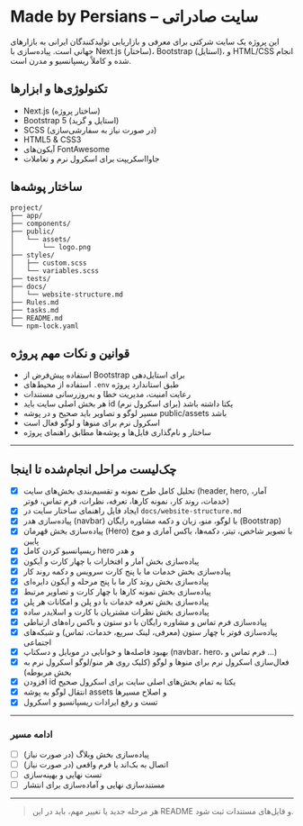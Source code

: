 # Made by Persians – سایت صادراتی

این پروژه یک سایت شرکتی برای معرفی و بازاریابی تولیدکنندگان ایرانی به بازارهای جهانی است. پیاده‌سازی با Next.js (ساختار)، Bootstrap (استایل)، و HTML/CSS انجام شده و کاملاً ریسپانسیو و مدرن است.

## تکنولوژی‌ها و ابزارها
- Next.js (ساختار پروژه)
- Bootstrap 5 (استایل و گرید)
- SCSS (در صورت نیاز به سفارشی‌سازی)
- HTML5 & CSS3
- آیکون‌های FontAwesome
- جاوااسکریپت برای اسکرول نرم و تعاملات

## ساختار پوشه‌ها
```
project/
├── app/
├── components/
├── public/
│   └── assets/
│       └── logo.png
├── styles/
│   ├── custom.scss
│   └── variables.scss
├── tests/
├── docs/
│   └── website-structure.md
├── Rules.md
├── tasks.md
├── README.md
└── npm-lock.yaml
```

## قوانین و نکات مهم پروژه
- استفاده پیش‌فرض از Bootstrap برای استایل‌دهی
- استفاده از محیط‌های `.env` طبق استاندارد پروژه
- رعایت امنیت، مدیریت خطا و به‌روزرسانی مستندات
- هر بخش اصلی سایت باید id یکتا داشته باشد (برای اسکرول نرم)
- مسیر لوگو و تصاویر باید صحیح و در پوشه public/assets باشد
- اسکرول نرم برای منوها و لوگو فعال است
- ساختار و نام‌گذاری فایل‌ها و پوشه‌ها مطابق راهنمای پروژه

---

## چک‌لیست مراحل انجام‌شده تا اینجا

- [x] تحلیل کامل طرح نمونه و تقسیم‌بندی بخش‌های سایت (header, hero, آمار، خدمات، روند کار، نمونه کارها، تعرفه، نظرات، فرم تماس، فوتر)
- [x] ایجاد فایل راهنمای ساختار سایت در `docs/website-structure.md`
- [x] پیاده‌سازی هدر (navbar) با لوگو، منو، زبان و دکمه مشاوره رایگان (Bootstrap)
- [x] پیاده‌سازی بخش قهرمان (Hero) با تصویر شاخص، تیتر، دکمه‌ها، باکس آماری و موج پایین
- [x] ریسپانسیو کردن کامل hero و هدر
- [x] پیاده‌سازی بخش آمار و افتخارات با چهار کارت و آیکون
- [x] پیاده‌سازی بخش خدمات ما با پنج کارت سرویس و دکمه روند کار
- [x] پیاده‌سازی بخش روند کار ما با پنج مرحله و آیکون دایره‌ای
- [x] پیاده‌سازی بخش نمونه کارها با چهار کارت و تصاویر مرتبط
- [x] پیاده‌سازی بخش تعرفه خدمات با دو پلن و امکانات هر پلن
- [x] پیاده‌سازی بخش نظرات مشتریان با کارت و اسلایدر ساده
- [x] پیاده‌سازی فرم تماس و مشاوره رایگان با دو ستون و باکس راه‌های ارتباطی
- [x] پیاده‌سازی فوتر با چهار ستون (معرفی، لینک سریع، خدمات، تماس) و شبکه‌های اجتماعی
- [x] بهبود فاصله‌ها و خوانایی در موبایل و دسکتاپ (navbar، hero، فرم تماس و ...)
- [x] فعال‌سازی اسکرول نرم برای منوها و لوگو (کلیک روی هر منو/لوگو اسکرول نرم به بخش مربوطه)
- [x] افزودن id یکتا به تمام بخش‌های اصلی سایت برای اسکرول صحیح
- [x] انتقال لوگو به پوشه assets و اصلاح مسیرها
- [x] تست و رفع ایرادات ریسپانسیو و اسکرول

---

### ادامه مسیر
- [ ] پیاده‌سازی بخش وبلاگ (در صورت نیاز)
- [ ] اتصال به بک‌اند یا فرم واقعی (در صورت نیاز)
- [ ] تست نهایی و بهینه‌سازی
- [ ] مستندسازی نهایی و آماده‌سازی برای انتشار

---

> هر مرحله جدید یا تغییر مهم، باید در این README و فایل‌های مستندات ثبت شود. 